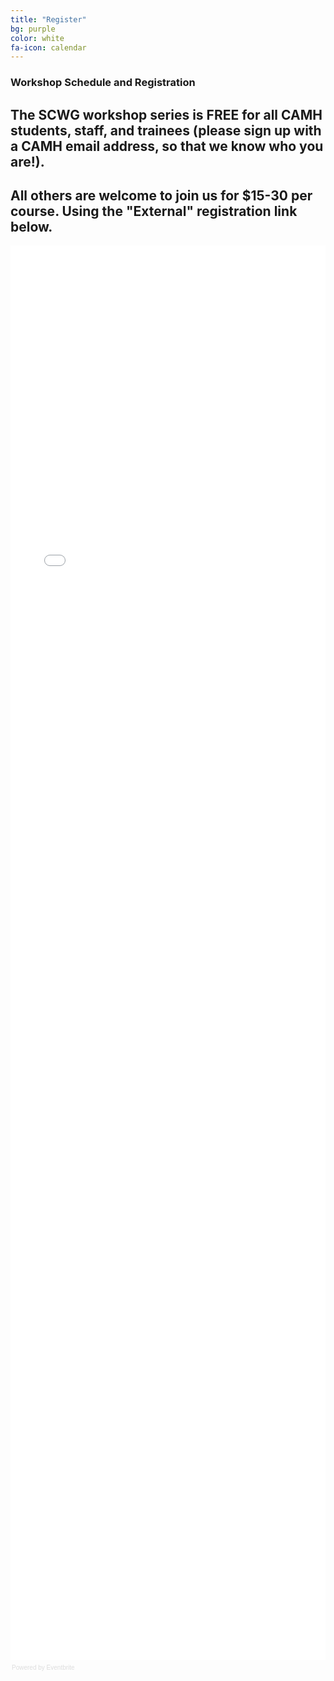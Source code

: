 ```yaml
---
title: "Register"
bg: purple
color: white 
fa-icon: calendar
---
```


### Workshop Schedule and Registration 

## The SCWG workshop series is FREE for all CAMH students, staff, and trainees (please sign up with a CAMH email address, so that we know who you are!). 

## All others are welcome to join us for $15-30 per course. Using the "External" registration link below.

<div style="width:100%; text-align:left;"><iframe src="//eventbrite.ca/tickets-external?eid=27746090303&ref=etckt" frameborder="0" height="2263" width="100%" vspace="0" hspace="0" marginheight="5" marginwidth="5" scrolling="auto" allowtransparency="true"></iframe><div style="font-family:Helvetica, Arial; font-size:10px; padding:5px 0 5px; margin:2px; width:100%; text-align:left;" ><a class="powered-by-eb" style="color: #dddddd; text-decoration: none;" target="_blank" href="http://www.eventbrite.ca/l/registration-online/">Powered by Eventbrite</a></div></div>

